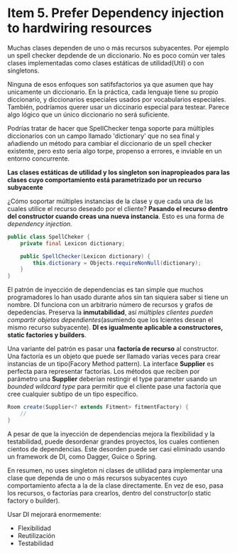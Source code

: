 # Item 5. Prefer Dependency injection to hardwiring resources

Muchas clases dependen de uno o más recursos subyacentes. Por ejemplo un spell checker depdende de un diccionario. No es poco común ver tales clases implementadas como clases estáticas de utilidad(Util) o con singletons.

Ninguna de esos enfoques son satifsfactorios ya que asumen que hay unicamente un diccionario. En la práctica, cada lenguaje tiene su propio diccionario, y diccionarios especiales usados por vocabularios especiales. También, podríamos querer usar un diccinario especial para testear. Parece algo lógico que un único diccionario no será suficiente.

Podrías tratar de hacer que SpellChecker tenga soporte para múltiples diccionarios con un campo llamado 'dictionary' que no sea final y añadiendo un método para cambiar el diccionario de un spell checker existente, pero esto sería algo torpe, propenso a errores, e inviable en un entorno concurrente.

**Las clases estáticas de utilidad y los singleton son inapropieados para las clases cuyo comportamiento está parametrizado por un recurso subyacente**

¿Cómo soportar múltiples instancias de la clase y que cada una de las cuales utilice el recurso deseado por el cliente? **Pasando el recurso dentro del constructor cuando creas una nueva instancia**. Esto es una forma de *dependency injection*. 

```Java
public class SpellCheker {
    private final Lexicon dictionary;

    public SpellChecker(Lexicon dictionary) {
        this.dictionary = Objects.requireNonNull(dictionary);
    }
}
```

El patrón de inyección de dependencias es tan simple que muchos programadores lo han usado durante años sin tan siquiera saber si tiene un nombre. DI funciona con un arbitrario número de recursos y grafos de depedencias. Preserva la **inmutabilidad**, así *múltiples clientes pueden compartir objetos dependientes*(asumiendo que los lcientes desean el mismo recurso subyacente). **DI es igualmente aplicable a constructores, static factories y builders**.

Una variante del patrón es pasar una **factoría de recurso** al constructor. Una factoría es un objeto que puede ser llamado varias veces para crear instancias de un tipo(Facory Method pattern). La interface **Supplier<T>** es perfecta para representar factorías. Los métodos que reciben por parámetro una **Supplier<T>** deberían restingir el type parameter usando un *bounded wildcard type* para permitir que el cliente pase una factoría que cree cualquier subtipo de un tipo específico. 

```Java
Room create(Supplier<? extends Fitment> fitmentFactory) {
    //
}
```

A pesar de que la inyección de dependencias mejora la flexibilidad y la testabilidad, puede desordenar grandes proyectos, los cuales contienen cientos de dependencias. Este desorden puede ser casi eliminado usando un framework de DI, como Dagger, Guice o Spring. 

En resumen, no uses singleton ni clases de utilidad para implementar una clase que dependa de uno o más recursos subyacentes cuyo comportamiento afecta a la de la clase directamente. En vez de eso, pasa los recursos, o factorías para crearlos, dentro del constructor(o static factory o builder). 

Usar DI mejorará enormemente:
* Flexibilidad
* Reutilización
* Testabilidad

